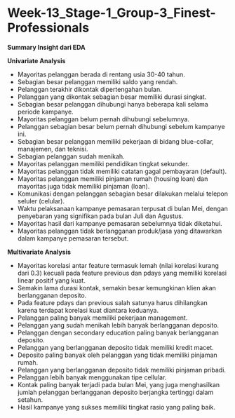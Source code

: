 # Week-13_Stage-1_Group-3_Finest-Professionals
**Summary Insight dari EDA**

**Univariate Analysis**
- Mayoritas pelanggan berada di rentang usia 30-40 tahun.
- Sebagian besar pelanggan memiliki saldo yang rendah.
- Pelanggan terakhir dikontak dipertengahan bulan.
- Pelanggan yang dikontak sebagian besar memiliki durasi singkat.
- Sebagian besar pelanggan dihubungi hanya beberapa kali selama periode kampanye.
- Mayoritas pelanggan belum pernah dihubungi sebelumnya.
- Pelanggan sebagian besar belum pernah dihubungi sebelum kampanye ini.
- Sebagian besar pelanggan memiliki pekerjaan di bidang blue-collar, manajemen, dan teknisi.
- Sebagian pelanggan sudah menikah.
- Mayoritas pelanggan memiliki pendidikan tingkat sekunder.
- Mayoritas pelanggan tidak memiliki catatan gagal pembayaran (default).
- Mayoritas pelanggan memiliki pinjaman rumah (housing loan) dan mayoritas juga tidak memiliki pinjaman (loan).
- Komunikasi dengan pelanggan sebagian besar dilakukan melalui telepon seluler (celular).
- Waktu pelaksanaan kampanye pemasaran terpusat di bulan Mei, dengan penyebaran yang signifikan pada bulan Juli dan Agustus.
- Mayoritas hasil dari kampanye pemasaran sebelumnya tidak diketahui.
- Mayoritas pelanggan tidak berlangganan produk/jasa yang ditawarkan dalam kampanye pemasaran tersebut.

**Multivariate Analysis**
- Mayoritas korelasi antar feature termasuk lemah (nilai korelasi kurang dari 0.3) kecuali pada feature previous dan pdays yang memiliki korelasi linear positif yang kuat.
- Semakin lama durasi kontak, semakin besar kemungkinan klien akan berlangganan deposito.
- Pada feature pdays dan previous salah satunya harus dihilangkan karena terdapat korelasi kuat diantara keduanya.
- Pelanggan paling banyak memiliki pekerjaan management.
- Pelanggan yang sudah menikah lebih banyak berlangganan deposito.
- Pelanggan dengan secondary education paling banyak berlangganan deposito.
- Pelanggan yang berlangganan deposito tidak memiliki kredit macet.
- Deposito paling banyak oleh pelanggan yang tidak memiliki pinjaman rumah.
- Pelanggan yang berlangganan deposito tidak memiliki pinjaman pribadi.
- Pelanggan lebih banyak menggunakan tipe cellular.
- Kontak paling banyak terjadi pada bulan Mei, yang juga menghasilkan jumlah pelanggan berlangganan deposito berjangka tertinggi dalam setahun.
- Hasil kampanye yang sukses memiliki tingkat rasio yang paling baik.

